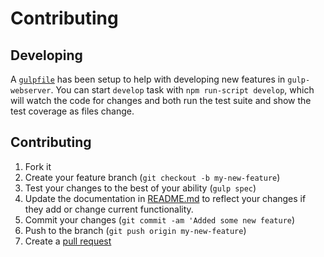 # Contributing

## Developing

A [`gulpfile`](gulpfile.js) has been setup to help with developing new features in
`gulp-webserver`. You can start `develop` task with `npm run-script develop`,
which will watch the code for changes and both run the test suite and show the
test coverage as files change.

## Contributing

1. Fork it
2. Create your feature branch (`git checkout -b my-new-feature`)
3. Test your changes to the best of your ability (`gulp spec`)
4. Update the documentation in [README.md](README.md) to reflect your changes if
   they add or change current functionality.
5. Commit your changes (`git commit -am 'Added some new feature`)
6. Push to the branch (`git push origin my-new-feature`)
7. Create a [pull request](https://help.github.com/articles/using-pull-requests)
